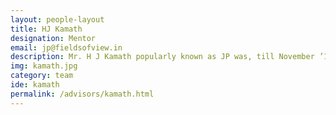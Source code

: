 ```yaml
---
layout: people-layout
title: HJ Kamath
designation: Mentor
email: jp@fieldsofview.in
description: Mr. H J Kamath popularly known as JP was, till November ’11, Director at CAE India Limited, affiliate of CAE Inc. a Canadian company, headquartered at Montreal, Canada. He has a B.Tech in Electronics from IIT Madras and has graduated in management from IIM Calcutta. JP is a very keen proponent of simulation and modeling technologies. He has over the past 25 years built up an experience in marketing & sales, operations, human resources, financial management, strategic positioning, technology development, mergers and strategic planning. JP’s personal interests are professional coaching, reading, traveling and playing table tennis.
img: kamath.jpg
category: team
ide: kamath
permalink: /advisors/kamath.html
---
```

